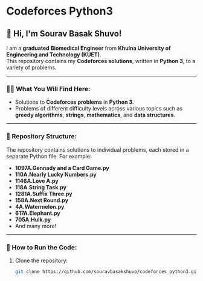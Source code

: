 # Codeforces Python3

## 👋 Hi, I'm Sourav Basak Shuvo!

I am a **graduated Biomedical Engineer** from **Khulna University of Engineering and Technology (KUET)**.  
This repository contains my **Codeforces solutions**, written in **Python 3**, to a variety of problems.

---

### 🧑‍💻 What You Will Find Here:
- Solutions to **Codeforces problems** in **Python 3**.
- Problems of different difficulty levels across various topics such as **greedy algorithms**, **strings**, **mathematics**, and **data structures**.

---

### 📂 Repository Structure:
The repository contains solutions to individual problems, each stored in a separate Python file. For example:

- **1097A.Gennady and a Card Game.py**  
- **110A.Nearly Lucky Numbers.py**  
- **1146A.Love A.py**  
- **118A.String Task.py**  
- **1281A.Suffix Three.py**  
- **158A.Next Round.py**  
- **4A.Watermelon.py**  
- **617A.Elephant.py**  
- **705A.Hulk.py**  
- And many more!

---

### 🚀 How to Run the Code:
1. Clone the repository:
   ```bash
   git clone https://github.com/souravbasakshuvo/codeforces_python3.git
